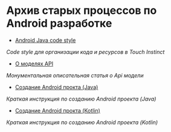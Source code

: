 # Архив старых процессов по Android разработке

- [Android Java code style](JavaCodeStyle.md)

*Code style для организации кода и ресурсов в Touch Instinct*

- [О моделях API](ApiModelCreation.md)

*Монументальная описательная статья о Api модели*

- [Создание Android прокта (Java)](start_project/JavaProjectCreation.md)

*Краткая инструкция по созданию Android проекта (Java)*

- [Создание Android прокта (Kotlin)](start_project/KotlinProjectCreation.md)

*Краткая инструкция по созданию Android проекта (Kotlin)*
